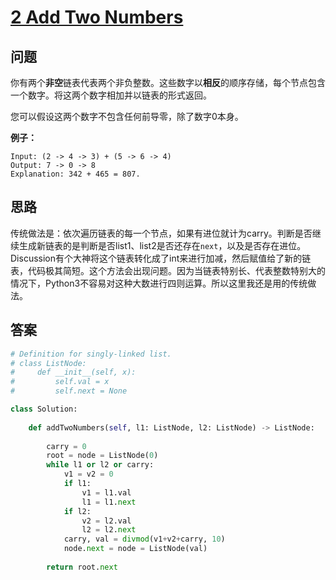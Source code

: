 # [2 Add Two Numbers](https://leetcode.com/problems/add-two-numbers/)

## 问题

你有两个**非空**链表代表两个非负整数。这些数字以**相反**的顺序存储，每个节点包含一个数字。将这两个数字相加并以链表的形式返回。

您可以假设这两个数字不包含任何前导零，除了数字0本身。

**例子：**

```
Input: (2 -> 4 -> 3) + (5 -> 6 -> 4)
Output: 7 -> 0 -> 8
Explanation: 342 + 465 = 807.
```

## 思路

传统做法是：依次遍历链表的每一个节点，如果有进位就计为carry。判断是否继续生成新链表的是判断是否list1、list2是否还存在`next`，以及是否存在进位。Discussion有个大神将这个链表转化成了int来进行加减，然后赋值给了新的链表，代码极其简短。这个方法会出现问题。因为当链表特别长、代表整数特别大的情况下，Python3不容易对这种大数进行四则运算。所以这里我还是用的传统做法。

## 答案

```python
# Definition for singly-linked list.
# class ListNode:
#     def __init__(self, x):
#         self.val = x
#         self.next = None

class Solution:
    
    def addTwoNumbers(self, l1: ListNode, l2: ListNode) -> ListNode:
        
        carry = 0
        root = node = ListNode(0)
        while l1 or l2 or carry:
            v1 = v2 = 0
            if l1:
                v1 = l1.val
                l1 = l1.next
            if l2:
                v2 = l2.val
                l2 = l2.next
            carry, val = divmod(v1+v2+carry, 10)
            node.next = node = ListNode(val)
            
        return root.next
```

